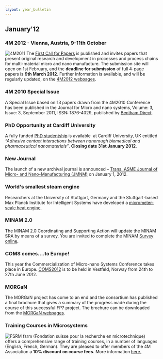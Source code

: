 ```yaml
---
layout: year_bulletin
---
```


## January'12

<!--break-->
### 4M 2012 - Vienna, Austria, 9-11th October


![4M2011](/4m-association/assets/images/4m-2012_100.png)
The [First Call for Papers](/4m-association/conference/2012/Call-Papers-4M2012) is published and invites  papers that present original research and development in processes and process chains for multi-material micro and nano manufacture. The submission site will open on 1st February, and the **deadline for submission** of full 4-page papers is **9th March 2012**. Further information is available, and will be regularly updated, on the [4M2012 webpages](/4m-association/conference/2012). 
  
### 4M 2010 Special Issue

A Special Issue based on 13 papers drawn from the 4M2010 Conference has been published in the Journal for Micro and nano systems, Volume: 3, Issue: 3, September 2011, ISSN: 1876-4029, published by [Bentham Direct](http://www.benthamdirect.org/pages/).   
 
### PhD Opportunity at Cardiff University

A fully funded [PhD studentship](/4m-association/content/PhD-Opportunity-Cardiff-University) is available  at Cardiff University, UK entitled *“Adhesive contact interactions between nanorough biomedical and pharmaceutical nanomaterials”*. **Closing date 31st January 2012**.  
  
### New Journal

The launch of a new archival journal is announced – [Trans. ASME Journal of Micro- and Nano-Manufacturing (JMNM)](/4m-association/content/New-Journal-Trans-ASME-Journal-Micro-and-Nano-Manufacturing-JMNM) on January 1, 2012.  
 
### World's smallest steam engine

Researchers at the University of Stuttgart, Germany and the Stuttgart-based Max Planck Institute for Intelligent Systems have developed a [micrometer-scale heat engine](http://www.mpg.de/4691201/thermodynamics_microscopic_steam_engine?filter_order=L).  

### MINAM 2.0

The MINAM 2.0 Coordinating and Supporting Action will update the MINAM SRA by means of a survey. You are invited to complete the MINAM [Survey online](/4m-association/content/MINAM-Survey).   
  
### COMS comes....to Europe!

This year the Commercialization of Micro-nano Systems Conference takes place in Europe. 
[COMS2012](http://www.coms2012.com/index.php?mod=pages&id=1) is to be held in Vestfeld, Norway from 24th to 27th June 2012.

### MORGaN

The MORGaN project has come to an end and the consortium has published a final brochure that gives a summary of the progress made during the course of this successful FP7  project. The brochure can be downloaded from the [MORGaN webpages](http://www.morganproject.eu/).  

### Training Courses in Microsystems

![FSRM](/4m-association/assets/images/FSRM_LOGO_web.gif)
fsrm (Fondation suisse pour la recherche en microtechnique) offers a comprehensive range of training courses, in a number of languages (English, French, German). They are pleased to offer members of the 4M Association a <b>10% discount on course fees.</b> More information [here.](/4m-association/content/fsrm-training-courses.html)